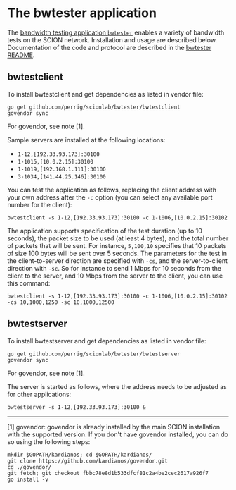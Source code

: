 
# The bwtester application

The [bandwidth testing application `bwtester`](https://github.com/perrig/scionlab/) enables a variety of bandwidth tests on the SCION network. Installation and usage are described below. Documentation of the code and protocol are described in the [bwtester README](https://github.com/perrig/scionlab/blob/master/bwtester/README.md).

## bwtestclient

To install bwtestclient and get dependencies as listed in vendor file:
```shell
go get github.com/perrig/scionlab/bwtester/bwtestclient
govendor sync
```

For govendor, see note [1].

Sample servers are installed at the following locations:

* `1-12,[192.33.93.173]:30100`
* `1-1015,[10.0.2.15]:30100`
* `1-1019,[192.168.1.111]:30100`
* `3-1034,[141.44.25.146]:30100`

You can test the application as follows, replacing the client address with your own address after the `-c` option (you can select any available port number for the client):

```shell
bwtestclient -s 1-12,[192.33.93.173]:30100 -c 1-1006,[10.0.2.15]:30102
```

The application supports specification of the test duration (up to 10 seconds), the packet size to be used (at least 4 bytes), and the total number of packets that will be sent. For instance, `5,100,10` specifies that 10 packets of size 100 bytes will be sent over 5 seconds. The parameters for the test in the client-to-server direction are specified with `-cs`, and the server-to-client direction with `-sc`. So for instance to send 1 Mbps for 10 seconds from the client to the server, and 10 Mbps from the server to the client, you can use this command:

```shell
bwtestclient -s 1-12,[192.33.93.173]:30100 -c 1-1006,[10.0.2.15]:30102 -cs 10,1000,1250 -sc 10,1000,12500
```

## bwtestserver

To install bwtestserver and get dependencies as listed in vendor file:
```shell
go get github.com/perrig/scionlab/bwtester/bwtestserver
govendor sync
```

For govendor, see note [1].

The server is started as follows, where the address needs to be adjusted as for other applications:

```shell
bwtestserver -s 1-12,[192.33.93.173]:30100 &
```

***

[1] govendor: govendor is already installed by the main SCION installation with the supported version. If you don't have govendor installed, you can do so using the following steps:
```shell
mkdir $GOPATH/kardianos; cd $GOPATH/kardianos/
git clone https://github.com/kardianos/govendor.git
cd ./govendor/
git fetch; git checkout fbbc78e8d1b533dfcf81c2a4be2cec2617a926f7
go install -v
```
